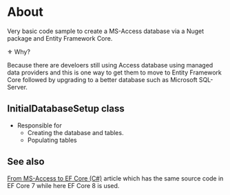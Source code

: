 ﻿# About

Very basic code sample to create a MS-Access database via a Nuget package and Entity Framework Core.

:fleur_de_lis: Why? 

Because there are develoers still using Access database using managed data providers and this is one way to get them to move to Entity Framework Core followed by upgrading to a better database such as Microsoft SQL-Server.


## InitialDatabaseSetup class

- Responsible for 
    - Creating the database and tables.
    - Populating tables

## See also

[From MS-Access to EF Core (C#)](https://dev.to/karenpayneoregon/from-ms-access-to-ef-core-c-14nn) article which has the same source code in EF Core 7 while here EF Core 8 is used.